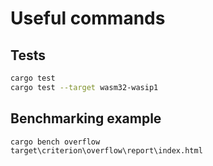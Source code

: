 # Useful commands

## Tests

```bash
cargo test
cargo test --target wasm32-wasip1
```

## Benchmarking example

```bash
cargo bench overflow
target\criterion\overflow\report\index.html
```
